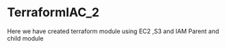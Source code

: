 # TerraformIAC_2
Here we have created terraform module using EC2 ,S3 and IAM Parent and child module
